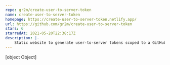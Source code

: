 ```yaml
---
repo: gr2m/create-user-to-server-token
name: create-user-to-server-token
homepage: https://create-user-to-server-token.netlify.app/
url: https://github.com/gr2m/create-user-to-server-token
stars: 6
starredAt: 2021-05-20T22:38:17Z
description: |-
    Static website to generate user-to-server tokens scoped to a GitHub App's installations and permissions
---
```


[object Object]
